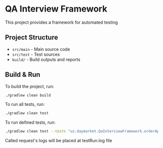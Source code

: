 # QA Interview Framework

This project provides a framework for automated testing

## Project Structure

- `src/main` - Main source code
- `src/test` - Test sources
- `build/` - Build outputs and reports

## Build & Run

To build the project, run:

```sh
./gradlew clean build
```

To run all tests, run:
```sh
./gradlew clean test
```

To run defined tests, run:
```sh
./gradlew clean test --tests "uz.daymarket.QaInterviewFramework.orderApi.*"
```

Called request's logs will be placed at testRun.log file


